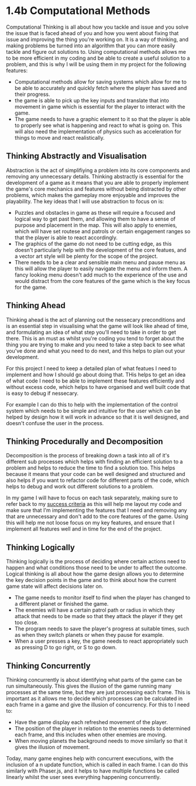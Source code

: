 # 1.4b Computational Methods

Computational Thinking is all about how you tackle and issue and you solve the issue that is faced ahead of you and how you went about fixing that issue and improving the thing you're working on. It is a way of thinking, and making problems be turned into an algorithm that you can more easily tackle and figure out solutions to. Using computational methods allows me to be more efficient in my coding and be able to create a useful solution to a problem, and this is why I will be using them in my project for the following features:&#x20;

* Computational methods allow for saving systems which allow for me to be able to accurately and quickly fetch where the player has saved and their progress.&#x20;
* the game is able to pick up the key inputs and translate that into movement in game which is essential for the player to interact with the game.&#x20;
* The game needs to have a graphic element to it so that the player is able to properly see what is happening and react to what is going on. This will also need the implementation of physics such as acceleration for things to move and react realistically.&#x20;

## Thinking Abstractly and Visualisation

Abstraction is the act of simplifiying a problem into its core components and removing any unnecessary details. Thinking abstractly is essential for the development of a game as it means that you are able to properly implement the game's core mechanics and features without being distracted by other problems, which makes the gameplay more enjoyable and improves the playability. The key ideas that I will use abstraction to focus on is:

* Puzzles and obstacles in game as these will require a focused and logical way to get past them, and allowing them to have a sense of purpose and placement in the map. This will also apply to enemies, which will have set routese and patrols or certain engagement ranges so that the player is able to react accordingly.
* The graphics of the game do not need to be cutting edge, as this doesn't particularly help with the development of the core featues, and a vector art style will be plenty for the scope of the project.&#x20;
* There needs to be a clear and sensible main menu and pause menu as this will allow the player to easily navigate the menu and inform them.  A fancy looking menu doesn't add much to the experience of the use and would distract from the core features of the game which is the key focus for the game.&#x20;

## Thinking Ahead

Thinking ahead is the act of planning out the nessecary preconditions and is an essential step in visualising what the game will look like ahead of time, and formulating an idea of what step you'll need to take in order to get there. This is an must as whilst you're coding you tend to forget about the thing you are trying to make and you need to take a step back to see what you've done and what you need to do next, and this helps to plan out your development.&#x20;

For this project I need to keep a detailed plan of what featues I need to implement and how I should go about doing that. THis helps to get an idea of what code I need to be able to implement these features efficiently and without excess code, which helps to have organised and well built code that is easy to debug if nessecary.&#x20;

For example I can do this to help with the implementation of the control system which needs to be simple and intuitive for the user which can be helped by design how it will work in advance so that it is well designed, and doesn't confuse the user in the process.&#x20;

## Thinking Procedurally and Decomposition

Decomposition is the process of breaking down a task into all of it's different sub processes which helps with finding an efficient solution to a problem and helps to reduce the time to find a solution too. This helps because it means that your code can be well designed and structured and also helps if you want to refactor code for different parts of the code, which helps to debug and work out different solutions to a problem.&#x20;

In my game I will have to focus on each task separately, making sure to refer back to my [success criteria](1.5-success-criteria.md) as this will help me layout my code and make sure that I'm implementing the features that I need and removing any that are unnecessary and don't add to the core features of the game. Using this will help me not loose focus on my key features, and ensure that I implement all features well and in time for the end of the project.&#x20;

## Thinking Logically

Thinking logically is the process of deciding where certain actions need to happen and what conditions those need to be under to affect the outcome. Logical thinking is all about how the game design allows you to determine the key decision points in the game and to think about how the current game state will affect decisions later on.&#x20;

* The game needs to monitor itself to find when the player has changed to a different planet or finished the game.
* The enemies will have a certain patrol path or radius in which they attack that needs to be made so that they attack the player if they get too close.
* The program needs to save the player's progress at suitable times, such as when they switch planets or when they pause for example.&#x20;
* When a user presses a key, the game needs to react appropriately such as pressing D to go right, or S to go down.&#x20;

## Thinking Concurrently

Thinking concurrently is about identifying what parts of the game can be run simultaneously. This gives the illusion of the game running many processes at the same time, but they are just processing each frame. This is important as it allows me to decide which processes can be calculated in each frame in a game and give the illusion of concurrency. For this to I need to:&#x20;

* Have the game display each refreshed movement of the player.
* The position of the player in relation to the enemies needs to determined each frame, and this includes when other enemies are moving.&#x20;
* When moving planets the background needs to move similarly so that it gives the illusion of movement.

Today, many game engines help with concurrent executions, with the inclusion of a n update function, which is called in each frame. I can do this similarly with Phaser.js, and it helps to have multiple functions be called linearly whilst the user sees everything happening concurrently.&#x20;
